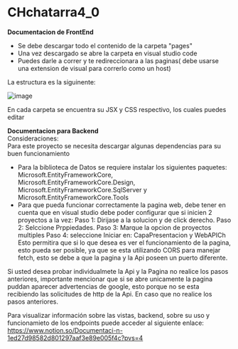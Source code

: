 # CHchatarra4_0
**Documentacion de FrontEnd**
- Se debe descargar todo el contenido de la carpeta "pages"
- Una vez descargado se abre la carpeta en visual studio code
- Puedes darle a correr y te redireccionara a las paginas( debe usarse una extension de visual para correrlo como un host)

La estructura es la siguinente:

![image](https://github.com/user-attachments/assets/58d2abd0-e32b-4f08-ab08-0777708c0147)

En cada carpeta se encuentra su JSX y CSS respectivo, los cuales puedes editar


**Documentacion para Backend**  
Consideraciones:  
Para este proyecto se necesita descargar algunas dependencias para su buen funcionamiento
- Para la biblioteca de Datos se requiere instalar los siguientes paquetes: Microsoft.EntityFrameworkCore, Microsoft.EntityFrameworkCore.Design, Microsoft.EntityFrameworkCore.SqlServer y Microsoft.EntityFrameworkCore.Tools
- Para que pueda funcionar correctamente la pagina web, debe tener en cuenta que en visual studio debe poder configurar que si inicien 2 proyectos a la vez:
  Paso 1: Dirijase a la solucion y de click derecho.
  Paso 2: Selccione Prppiedades.
  Paso 3: Marque la opcion de proyectos multiples
  Paso 4:  seleccione Iniciar en: CapaPresentacion y WebAPICh
Esto permitira que si lo que desea es ver el funcionamiento de la pagina, esto pueda ser posible, ya que se esta utilizando CORS para manejar fetch, esto se debe a que la pagina y la Api poseen un puerto diferente.

Si usted desea probar individualmete la Api y la Pagina no realice los pasos anteriores, importante mencionar que si se abre unicamente la pagina puddan aparecer advertencias de google, esto porque no se esta recibiendo las solicitudes de http de la Api. En caso que no realice los pasos anteriores.


Para visualizar información sobre las vistas, backend, sobre su uso y funcionamieto de los endpoints puede acceder al siguiente enlace: https://www.notion.so/Documentaci-n-1ed27d98582d801297aaf3e89e005f4c?pvs=4
